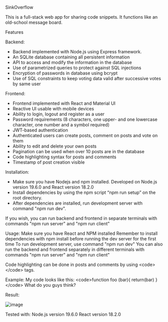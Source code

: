 SinkOverflow

This is a full-stack web app for sharing code snippets.
It functions like an old-school message board.

Features

Backend:    

* Backend implemented with Node.js using Express framework.
* An SQLite database containing all persistent information
* API to access and modify the information in the database
* Use of parametrized queries to protect against SQL injections
* Encryption of passwords in database using bcrypt
* Use of SQL constraints to keep voting data valid after successive votes by same user
            
Frontend:
* Frontend implemented with React and Material UI
* Reactive UI usable with mobile devices
* Ability to login, logout and register as a user
* Password requirements (8 characters, one upper- and one lowercase character, one number and a symbol required)
* JWT-based authentication
* Authenticated users can create posts, comment on posts and vote on them 
* Ability to edit and delete your own posts
* Pagination can be used when over 10 posts are in the database
* Code highlighting syntax for posts and comments
* Timestamp of post creation visible
            
Installation:

* Make sure you have Nodejs and npm installed. Developed on Node.js version 19.6.0 and React version 18.2.0
* Install dependencies by using the npm script “npm run setup” on the root directory. 
* After dependencies are installed, run development server with command "npm run dev".

If you wish, you can run backend and frontend in separate terminals with commands "npm run server" and "npm run client"

          
Usage:
Make sure you have React and NPM installed
Remember to install dependencies with npm install before running the dev server for the first time
To run development server, use command "npm run dev"
You can also run the backend and frontend separately in different 
terminals with commands "npm run server" and "npm run client"

Code highlighting can be done in posts and comments by using \<code> \</code> tags. 

Example: 
                My code looks like this:
                \<code>function foo (bar){
                  return(bar)
                }\</code>
                What do you guys think?

Result:

![image](https://user-images.githubusercontent.com/77271158/221673389-decb9e6d-a1a3-4692-84ae-8a046d4fe279.png)

Tested with: 
  Node.js version 19.6.0
  React version 18.2.0
  

